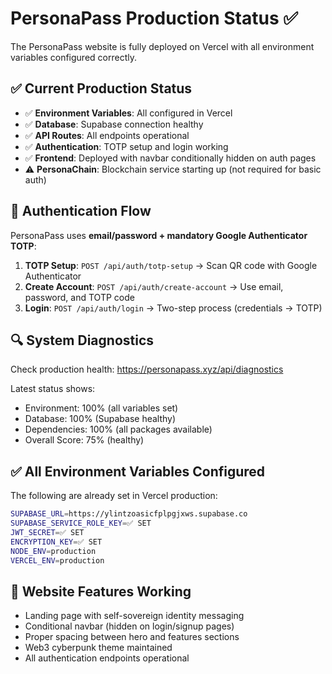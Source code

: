 # PersonaPass Production Status ✅

The PersonaPass website is fully deployed on Vercel with all environment variables configured correctly.

## ✅ Current Production Status

- ✅ **Environment Variables**: All configured in Vercel
- ✅ **Database**: Supabase connection healthy  
- ✅ **API Routes**: All endpoints operational
- ✅ **Authentication**: TOTP setup and login working
- ✅ **Frontend**: Deployed with navbar conditionally hidden on auth pages
- ⚠️ **PersonaChain**: Blockchain service starting up (not required for basic auth)

## 🔐 Authentication Flow

PersonaPass uses **email/password + mandatory Google Authenticator TOTP**:

1. **TOTP Setup**: `POST /api/auth/totp-setup` → Scan QR code with Google Authenticator
2. **Create Account**: `POST /api/auth/create-account` → Use email, password, and TOTP code  
3. **Login**: `POST /api/auth/login` → Two-step process (credentials → TOTP)

## 🔍 System Diagnostics

Check production health: https://personapass.xyz/api/diagnostics

Latest status shows:
- Environment: 100% (all variables set)
- Database: 100% (Supabase healthy)
- Dependencies: 100% (all packages available)
- Overall Score: 75% (healthy)

## ✅ All Environment Variables Configured

The following are already set in Vercel production:

```bash
SUPABASE_URL=https://ylintzoasicfplpgjxws.supabase.co
SUPABASE_SERVICE_ROLE_KEY=✅ SET
JWT_SECRET=✅ SET  
ENCRYPTION_KEY=✅ SET
NODE_ENV=production
VERCEL_ENV=production
```

## 🎯 Website Features Working

- Landing page with self-sovereign identity messaging
- Conditional navbar (hidden on login/signup pages)  
- Proper spacing between hero and features sections
- Web3 cyberpunk theme maintained
- All authentication endpoints operational